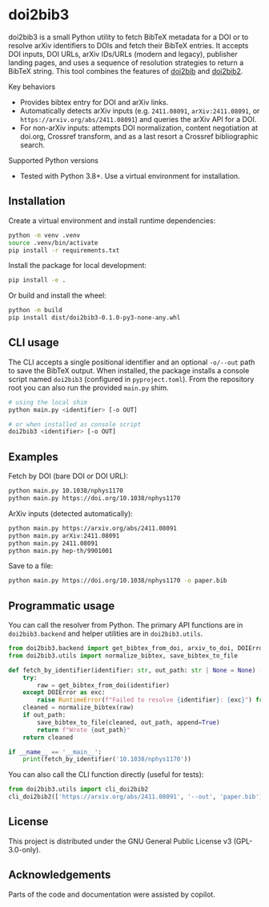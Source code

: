 # doi2bib3

doi2bib3 is a small Python utility to fetch BibTeX metadata for a DOI or to
resolve arXiv identifiers to DOIs and fetch their BibTeX entries. It accepts
DOI inputs, DOI URLs, arXiv IDs/URLs (modern and legacy), publisher landing
pages, and uses a sequence of resolution strategies to return a BibTeX string.
This tool combines the features of [doi2bib](https://github.com/bibcure/doi2bib/) and [doi2bib2](https://github.com/davidagraf/doi2bib2).

Key behaviors
- Provides bibtex entry for DOI and arXiv links.
- Automatically detects arXiv inputs (e.g. `2411.08091`, `arXiv:2411.08091`, or `https://arxiv.org/abs/2411.08091`) and queries the arXiv API for a DOI.
- For non-arXiv inputs: attempts DOI normalization, content negotiation at doi.org, Crossref transform, and as a last resort a Crossref bibliographic search.

Supported Python versions
- Tested with Python 3.8+. Use a virtual environment for installation.

Installation
------------

Create a virtual environment and install runtime dependencies:

```bash
python -m venv .venv
source .venv/bin/activate
pip install -r requirements.txt
```

Install the package for local development:

```bash
pip install -e .
```

Or build and install the wheel:

```bash
python -m build
pip install dist/doi2bib3-0.1.0-py3-none-any.whl
```

CLI usage
---------

The CLI accepts a single positional identifier and an optional `-o/--out`
path to save the BibTeX output. When installed, the package installs a console
script named `doi2bib3` (configured in `pyproject.toml`). From the repository
root you can also run the provided `main.py` shim.

```bash
# using the local shim
python main.py <identifier> [-o OUT]

# or when installed as console script
doi2bib3 <identifier> [-o OUT]
```

Examples
--------

Fetch by DOI (bare DOI or DOI URL):

```bash
python main.py 10.1038/nphys1170
python main.py https://doi.org/10.1038/nphys1170
```

ArXiv inputs (detected automatically):

```bash
python main.py https://arxiv.org/abs/2411.08091
python main.py arXiv:2411.08091
python main.py 2411.08091
python main.py hep-th/9901001
```

Save to a file:

```bash
python main.py https://doi.org/10.1038/nphys1170 -o paper.bib
```

Programmatic usage
------------------

You can call the resolver from Python. The primary API functions are in
`doi2bib3.backend` and helper utilities are in `doi2bib3.utils`.

```python
from doi2bib3.backend import get_bibtex_from_doi, arxiv_to_doi, DOIError
from doi2bib3.utils import normalize_bibtex, save_bibtex_to_file

def fetch_by_identifier(identifier: str, out_path: str | None = None) -> str:
	try:
		raw = get_bibtex_from_doi(identifier)
	except DOIError as exc:
		raise RuntimeError(f"Failed to resolve {identifier}: {exc}") from exc
	cleaned = normalize_bibtex(raw)
	if out_path:
		save_bibtex_to_file(cleaned, out_path, append=True)
		return f"Wrote {out_path}"
	return cleaned

if __name__ == '__main__':
	print(fetch_by_identifier('10.1038/nphys1170'))
```

You can also call the CLI function directly (useful for tests):

```python
from doi2bib3.utils import cli_doi2bib2
cli_doi2bib2(['https://arxiv.org/abs/2411.08091', '--out', 'paper.bib'])
```

License
-------
This project is distributed under the GNU General Public License v3 (GPL-3.0-only).

Acknowledgements
---------------
Parts of the code and documentation were assisted by copilot.
